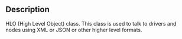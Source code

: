 ## Description

HLO (High Level Object) class. This class is used to talk to drivers and nodes using XML or JSON or other higher level formats. 